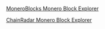 
[MoneroBlocks Monero Block Explorer](https://moneroblocks.info/)

[ChainRadar Monero Block Explorer](https://chainradar.com/xmr/blocks)
